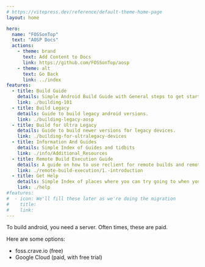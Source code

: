 ```yaml
---
# https://vitepress.dev/reference/default-theme-home-page
layout: home

hero:
  name: "FOSSonTop"
  text: "AOSP Docs"
  actions:
    - theme: brand
      text: Add Content to Docs
      link: https://github.com/FOSSonTop/aosp
    - theme: alt
      text: Go Back
      link: ../index
features:
  - title: Build Guide
    details: Simple Android Build Guide with General steps to get started.
    link: ./building-101
  - title: Build Legacy
    details: Guide to build legacy android versions.
    link: ./building-legacy-aosp
  - title: Build for Ultra Legacy
    details: Guide to build newer versions for legacy devices.
    link: ./building-for-ultralegacy-devices
  - title: Information And Guides
    details: Simple Index of Guides and tidbits
    link: ./info/Additional_Resources
  - title: Remote Build Execution Guide
    details: A guide on how to use reclient for remote builds and remote caching on lower end devices
    link: ./remote-build-execution/1.-introduction
  - title: Get Help
    details: Simple Index of places where you can try going to when you need help.
    link: ./help
#features:
#  - icon: We'll fill these later as we're doing the migration
#    title: 
#    link: 
---
```


To build android, you need a server. Often times, these are paid.

Here are some options:

- foss.crave.io (free)
- Google Cloud (paid, with free trial)

